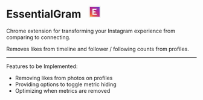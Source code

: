 # EssentialGram &nbsp; ![logo](https://github.com/tigerhe7/essentialgram/raw/master/images/logo_32.png) 

Chrome extension for transforming your Instagram experience from comparing to connecting.

Removes likes from timeline and follower / following counts from profiles.

---

Features to be Implemented:
* Removing likes from photos on profiles
* Providing options to toggle metric hiding
* Optimizing when metrics are removed
